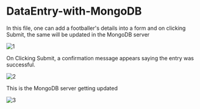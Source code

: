 # DataEntry-with-MongoDB

In this file, one can add a footballer's details into a form and on clicking Submit, the same will be updated in the MongoDB server

![1](https://user-images.githubusercontent.com/86608961/125195428-313b0500-e273-11eb-9fcb-102c5f10b167.jpg)

On Clicking Submit, a confirmation message appears saying the entry was successful.

![2](https://user-images.githubusercontent.com/86608961/125195429-326c3200-e273-11eb-93a3-27b62805104d.jpg)

This is the MongoDB server getting updated

![3](https://user-images.githubusercontent.com/86608961/125195431-326c3200-e273-11eb-9d47-99ab4025bd3d.jpg)
